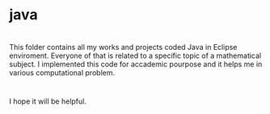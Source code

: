 # java
#
This folder contains all my works and projects coded Java in Eclipse enviroment.
Everyone of that is related to a specific topic of a mathematical subject.
I implemented this code for accademic pourpose and it helps me in various computational problem.
#
I hope it will be helpful.

